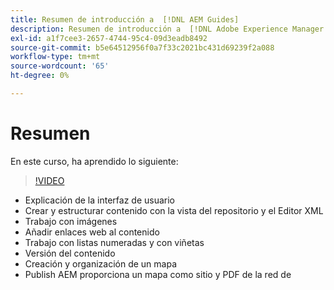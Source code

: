```yaml
---
title: Resumen de introducción a  [!DNL AEM Guides]
description: Resumen de introducción a  [!DNL Adobe Experience Manager Guides]
exl-id: a1f7cee3-2657-4744-95c4-09d3eadb8492
source-git-commit: b5e64512956f0a7f33c2021bc431d69239f2a088
workflow-type: tm+mt
source-wordcount: '65'
ht-degree: 0%

---
```


# Resumen

En este curso, ha aprendido lo siguiente:

>[!VIDEO](https://video.tv.adobe.com/v/336660?quality=12&learn=on)

- Explicación de la interfaz de usuario
- Crear y estructurar contenido con la vista del repositorio y el Editor XML
- Trabajo con imágenes
- Añadir enlaces web al contenido
- Trabajo con listas numeradas y con viñetas
- Versión del contenido
- Creación y organización de un mapa
- Publish AEM proporciona un mapa como sitio y PDF de la red de
